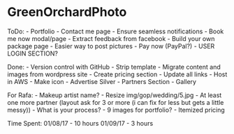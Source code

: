 # GreenOrchardPhoto

ToDo:
	- Portfolio
	- Contact me page
		- Ensure seamless notifications
	- Book me now modal/page
	- Extract feedback from facebook
	- Build your own package page
	- Easier way to post pictures
	- Pay now (PayPal?)
	- USER LOGIN SECTION?

Done:
	- Version control with GitHub
	- Strip template
	- Migrate content and images from wordpress site
	- Create pricing section
	- Update all links
	- Host in AWS
	- Make icon
	- Advertise Silver
	- Partners Section
	- Gallery


For Rafa:
	- Makeup artist name?
	- Resize img/gop/wedding/5.jpg
	- At least one more partner (layout ask for 3 or more (i can fix for less but gets a little messy))
	- What is your process?
	- 9 images for portfolio?
	- Itemized pricing


Time Spent:
	01/08/17 - 10 hours
	01/09/17 -  3 hours




